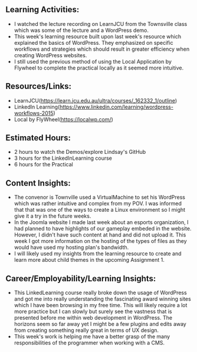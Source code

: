 ## Learning Activities:

- I watched the lecture recording on LearnJCU from the Townsville class which was some of the lecture and a WordPress demo.
- This week's learning resource built upon last week's resource which explained the basics of WordPress. They emphasized on specific workflows and strategies which should result in greater efficiency when creating WordPress websites.
- I still used the previous method of using the Local Application by Flywheel to complete the practical locally as it seemed more intuitive.

## Resources/Links:

- LearnJCU(https://learn.jcu.edu.au/ultra/courses/_162332_1/outline)
- LinkedIn Learning(https://www.linkedin.com/learning/wordpress-workflows-2015)
- Local by FlyWheel(https://localwp.com/)

## Estimated Hours:

- 2 hours to watch the Demos/explore Lindsay's GitHub
- 3 hours for the LinkedInLearning course
- 6 hours for the Practical

## Content Insights:
- The convenor is Townville used a VirtualMachine to set his WordPress which was rather intuitive and complex from my POV. I was informed that that was one of the ways to create a Linux environment so I might give it a try in the future weeks.
- In the Joomla website I made last week about an esports organization, I had planned to have highlights of our gameplay embeded in the website. However, I didn't have such content at hand and did not upload it. This week I got more information on the hosting of the types of files as they would have used my hosting plan's bandwidth.
- I will likely used my insights from the learning resource to create and learn more about child themes in the upcoming Assignment 1.


## Career/Employability/Learning Insights:
  - This LinkedLearning course really broke down the usage of WordPress and got me into really understanding the fascinating award winning sites which I have been browsing in my free time. This will likely require a lot more practice but I can slowly but surely see the vastness that is presented before me within web development in WordPress. The horizons seem so far away yet I might be a few plugins and edits away from creating something really great in terms of UX design.
  - This week's work is helping me have a better grasp of the many responsibilities of the programmer when working with a CMS.

